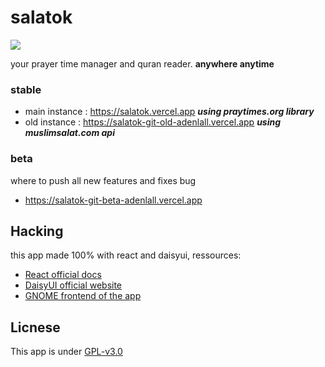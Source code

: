 # salatok
<a href="https://www.buymeacoffee.com/adenlallI"><img src="https://img.buymeacoffee.com/button-api/?text=Buy me a coffee&emoji=&slug=adenlallI&button_colour=00ff98&font_colour=000000&font_family=Comic&outline_colour=000000&coffee_colour=FFDD00" /></a>

 your prayer time manager and quran reader.
 **anywhere anytime**

### stable

 - main instance : https://salatok.vercel.app ***using praytimes.org library***
 - old instance : https://salatok-git-old-adenlall.vercel.app ***using muslimsalat.com api***

### beta
   where to push all new features and fixes bug
 - https://salatok-git-beta-adenlall.vercel.app

## Hacking

this app made 100% with react and daisyui, ressources:

* [React official docs](https://react.dev/)
* [DaisyUI official website](https://daisyui.com/)
* [GNOME frontend of the app](https://github.com/adenlall/salatok-gtk)


## Licnese
 This app is under [GPL-v3.0](https://www.gnu.org/licenses/gpl-3.0.html)
